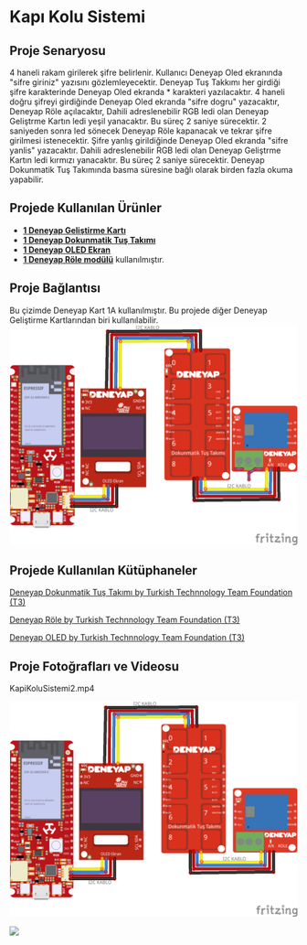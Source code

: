 # Kapı Kolu Sistemi

## Proje Senaryosu 
4 haneli rakam girilerek şifre belirlenir. Kullanıcı Deneyap Oled ekranında "sifre giriniz" yazısını gözlemleyecektir.  Deneyap Tuş Takkımı her girdiği şifre karakterinde Deneyap Oled ekranda * karakteri yazılacaktır.
4 haneli doğru şifreyi girdiğinde Deneyap Oled ekranda "sifre dogru" yazacaktır, Deneyap Röle açılacaktır, Dahili adreslenebilir RGB ledi olan Deneyap Geliştrme Kartın ledi yeşil yanacaktır. Bu süreç 2 saniye sürecektir.
2 saniyeden sonra led sönecek Deneyap Röle kapanacak ve tekrar şifre girilmesi istenecektir.
Şifre yanlış girildiğinde Deneyap Oled ekranda "sifre yanlis" yazacaktır. Dahili adreslenebilir RGB ledi olan Deneyap Geliştrme Kartın ledi kırmızı yanacaktır. Bu süreç 2 saniye sürecektir. 
Deneyap Dokunmatik Tuş Takımında basma süresine bağlı olarak birden fazla okuma yapabilir.

## Projede Kullanılan Ürünler
- **[1 Deneyap Geliştirme Kartı](https://docs.deneyapkart.org/tr/content/contentDetail/deneyap-kart)**
- **[1 Deneyap Dokunmatik Tuş Takımı](https://docs.deneyapkart.org/tr/content/contentDetail/deneyap-modul-deneyap-dokunmatik-tus-takm-m37)**
- **[1 Deneyap OLED Ekran](https://docs.deneyapkart.org/tr/content/contentDetail/deneyap-modul-deneyap-oled-ekran-m09)**
- **[1 Deneyap Röle modülü](https://docs.deneyapkart.org/tr/content/contentDetail/deneyap-modul-deneyap-role-m36)** kullanılmıştır.

## Proje Bağlantısı 
Bu çizimde Deneyap Kart 1A kullanılmıştır. Bu projede diğer Deneyap Geliştirme Kartlarından biri kullanılabilir. 
![](KapiKoluSistemi_bb.png)

## Projede Kullanılan Kütüphaneler 
[Deneyap Dokunmatik Tuş Takımı by Turkish Technnology Team Foundation (T3)](https://github.com/deneyapkart/deneyap-dokunmatik-tus-takimi-arduino-library)

[Deneyap Röle by Turkish Technnology Team Foundation (T3)](https://github.com/deneyapkart/deneyap-role-arduino-library)

[Deneyap OLED by Turkish Technnology Team Foundation (T3)](https://github.com/deneyapkart/deneyap-oled-ekran-arduino-library)

## Proje Fotoğrafları ve Videosu

KapiKoluSistemi2.mp4

![](KapiKoluSistemi1.png)

![](KapiKoluSistemi2.png)